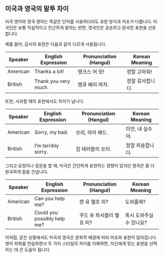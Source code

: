 ## 미국과 영국의 말투 차이

미국 영어와 영국 영어는 똑같은 단어를 사용하더라도 표현 방식과 어조가 다릅니다. 미국인은 보통 직설적이고 친근하게 말하는 반면, 영국인은 공손하고 완곡한 표현을 선호합니다.

예를 들어, 감사의 표현은 다음과 같이 다르게 사용됩니다.

| Speaker   | English Expression   | Pronunciation (Hangul) | Korean Meaning     |
|-----------|----------------------|------------------------|--------------------|
| American  | Thanks a lot!        | 땡크스 어 랏!          | 정말 고마워!       |
| British   | Thank you very much. | 땡큐 베리 머치.        | 정말 감사합니다.   |

또한, 사과할 때의 표현에서도 차이가 납니다.

| Speaker   | English Expression    | Pronunciation (Hangul)    | Korean Meaning      |
|-----------|-----------------------|---------------------------|---------------------|
| American  | Sorry, my bad.        | 쏘리, 마이 배드.           | 미안, 내 실수야.       |
| British   | I’m terribly sorry.   | 임 테러블리 쏘리.          | 정말 죄송합니다.       |

그리고 요청이나 질문을 할 때, 미국은 간단하게 표현하는 경향이 있지만 영국은 좀 더 완곡하게 말을 건넵니다.

| Speaker   | English Expression            | Pronunciation (Hangul)       | Korean Meaning               |
|-----------|-------------------------------|------------------------------|------------------------------|
| American  | Can you help me?              | 캔 유 헬프 미?                | 도와줄래?                   |
| British   | Could you possibly help me?   | 쿠드 유 파서블리 헬프 미?      | 혹시 도와주실 수 있나요?      |

이처럼, 같은 상황에서도 미국과 영국은 문화적 배경에 따라 어조와 표현이 달라집니다. 영어 회화를 연습하면서 두 가지 스타일의 차이를 이해하면, 자신에게 맞는 표현을 선택하는 데 큰 도움이 됩니다.